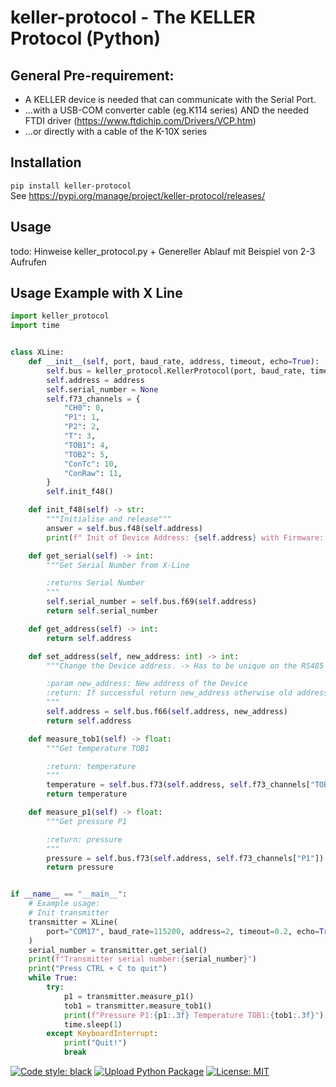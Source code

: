 # keller-protocol - The KELLER Protocol (Python)

## General Pre-requirement:

* A KELLER device is needed that can communicate with the Serial Port.
* ...with a USB-COM converter cable (eg.K114 series) AND the needed FTDI
  driver (https://www.ftdichip.com/Drivers/VCP.htm)
* ...or directly with a cable of the K-10X series

## Installation

```pip install keller-protocol```  
See https://pypi.org/manage/project/keller-protocol/releases/


## Usage

todo: Hinweise keller_protocol.py + Genereller Ablauf mit Beispiel von 2-3 Aufrufen


## Usage Example with X Line
```python
import keller_protocol
import time


class XLine:
    def __init__(self, port, baud_rate, address, timeout, echo=True):
        self.bus = keller_protocol.KellerProtocol(port, baud_rate, timeout, echo)
        self.address = address
        self.serial_number = None
        self.f73_channels = {
            "CH0": 0,
            "P1": 1,
            "P2": 2,
            "T": 3,
            "TOB1": 4,
            "TOB2": 5,
            "ConTc": 10,
            "ConRaw": 11,
        }
        self.init_f48()

    def init_f48(self) -> str:
        """Initialise and release"""
        answer = self.bus.f48(self.address)
        print(f" Init of Device Address: {self.address} with Firmware: {answer}")

    def get_serial(self) -> int:
        """Get Serial Number from X-Line

        :returns Serial Number
        """
        self.serial_number = self.bus.f69(self.address)
        return self.serial_number

    def get_address(self) -> int:
        return self.address

    def set_address(self, new_address: int) -> int:
        """Change the Device address. -> Has to be unique on the RS485 bus

        :param new_address: New address of the Device
        :return: If successful return new_address otherwise old address and throw exception
        """
        self.address = self.bus.f66(self.address, new_address)
        return self.address

    def measure_tob1(self) -> float:
        """Get temperature TOB1

        :return: temperature
        """
        temperature = self.bus.f73(self.address, self.f73_channels["TOB1"])
        return temperature

    def measure_p1(self) -> float:
        """Get pressure P1

        :return: pressure
        """
        pressure = self.bus.f73(self.address, self.f73_channels["P1"])
        return pressure


if __name__ == "__main__":
    # Example usage:
    # Init transmitter
    transmitter = XLine(
        port="COM17", baud_rate=115200, address=2, timeout=0.2, echo=True
    )
    serial_number = transmitter.get_serial()
    print(f"Transmitter serial number:{serial_number}")
    print("Press CTRL + C to quit")
    while True:
        try:
            p1 = transmitter.measure_p1()
            tob1 = transmitter.measure_tob1()
            print(f"Pressure P1:{p1:.3f} Temperature TOB1:{tob1:.3f}")
            time.sleep(1)
        except KeyboardInterrupt:
            print("Quit!")
            break

```



[![Code style: black](https://img.shields.io/badge/code%20style-black-000000.svg)](https://github.com/psf/black)
[![Upload Python Package](https://github.com/KELLERAGfuerDruckmesstechnik/keller_protocol_python/actions/workflows/python-publish.yml/badge.svg)](https://github.com/KELLERAGfuerDruckmesstechnik/keller_protocol_python/actions/workflows/python-publish.yml)
[![License: MIT](https://img.shields.io/badge/License-MIT-yellow.svg)](https://opensource.org/licenses/MIT)
